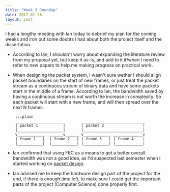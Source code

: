 ```yaml
---
title: "Week 3 Roundup"
date: 2017-01-26 
layout: post
---
```


I had a lengthy meeting with Ian today to debrief my plan for the coming weeks
and iron out some doubts I had about both the project itself and the
dissertation.

 * According to Ian, I shouldn't worry about expanding the literature review
   from my proposal yet, but keep it as-is, and add to it if/when I need to
   refer to new papers to help me making progress on practical work.
 
 * When designing the packet system, I wasn't sure wether I should align packet
   boundaries on the start of new frames, or just treat the packet stream as a
   continuous stream of binary data and have some packets start in the middle
   of a frame. According to Ian, the bandwidth saved by having a continuous
   stream is not worth the increase in complexity. So each packet will start
   with a new frame, and will then spread over the next N frames:
       
        :::plain
        ______________________       ____________________________
        | packet 1           |       | packet 2                 |
        |____________________|       |__________________________|
        v____________  ______v______ v____________ _____________v
        | frame 1   |  | frame 2   | | frame 3   | | frame 4    |
        |___________|  |___________| |___________| |____________|

 * Ian confirmed that using FEC as a means to get a better overall bandwidth was
   not a good idea, as I'd suspected last semester when I started working on
   [packet design][1].
   
 * Ian advised me to keep the hardware design part of the project for the end,
   if there is enough time left, to make sure I could get the important parts
   of the project (Computer Science) done properly first.
   
 [1]: /2016/week-12-roundup-preliminary-packet-considerations.html

